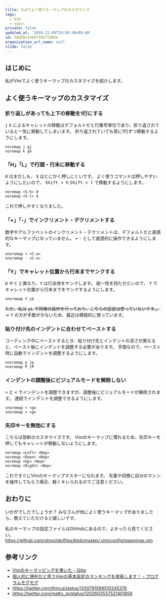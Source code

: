 ```yaml
---
title: Vimでよく使うキーマップのカスタマイズ
tags:
  - Vim
  - vimrc
private: false
updated_at: '2019-12-09T10:58:38+09:00'
id: 58d58c24647f92f1995e
organization_url_name: null
slide: false
---
```

## はじめに

私がVimでよく使うキーマップのカスタマイズを紹介します。

## よく使うキーマップのカスタマイズ

### 折り返しがあっても上下の移動を1行にする

<kbd>j</kbd> <kbd>k</kbd> によるキャレットの移動はデフォルトだと行番号単位であり、折り返されていると一気に移動してしまいます。
折り返されていても常に1行ずつ移動するようにします。

```vim
noremap j gj
noremap k gk
```

### 「H」「L」で行頭・行末に移動する

<kbd>0</kbd> はまだしも、 <kbd>$</kbd> はとにかく押しにくいです。
よく使うコマンドは押しやすいようにしたいので、 <kbd><kbd>Shift</kbd> + <kbd>h</kbd></kbd> <kbd><kbd>Shift</kbd> + <kbd>l</kbd></kbd> で移動するようにします。

```vim
noremap <S-h> 0
noremap <S-l> $
```

これで押しやすくなりました。

### 「+」「-」でインクリメント・デクリメントする

数字やアルファベットのインクリメント・デクリメントは、デフォルトだと直感的なキーマップになっていません。
<kbd>+</kbd> <kbd>-</kbd> として直感的に操作できるようにします。

```vim
nnoremap + <C-a>
nnoremap - <C-x>
```

### 「Y」でキャレット位置から行末までヤンクする

<kbd>D</kbd> や <kbd>C</kbd> と異なり、<kbd>Y</kbd> は行全体をヤンクします。
統一性を持たせたいので、 <kbd>Y</kbd> でキャレット位置から行末までをヤンクするようにします。

```vim
nnoremap Y y$
```

~~ただ、私は <kbd>yL</kbd> で同様の操作を行っており、こちらの設定は使っていないです。。~~
→ <kbd>Y</kbd> の方が手数が少ないため、最近は積極的に使っています。

### 貼り付け先のインデントに合わせてペーストする

コーディング中にペーストするとき、貼り付け先とインデントの深さが異なると、ペースト後にインデントを調整する必要があります。
手間なので、ペースト時に自動でインデントを調整するようにします。

```vim
nnoremap p ]p
nnoremap P ]P
```

### インデントの調整後にビジュアルモードを解除しない

<kbd>></kbd> と <kbd><</kbd> でインデントを調整できますが、調整後にビジュアルモードが解除されます。
連続でインデントを調整できるようにします。

```vim
vnoremap < <gv
vnoremap > >gv
```

### 矢印キーを無効にする

こちらは禁断のカスタマイズです。
Vimのキーマップに慣れるため、矢印キーを押してもキャレットが移動しないようにします。

```vim
noremap <Left> <Nop>
noremap <Down> <Nop>
noremap <Up> <Nop>
noremap <Right> <Nop>
```

これですぐにVimのキーマップマスターになれます。
先輩や同僚に自分のマシンを操作してもらう場合、軽くキレられるのでご注意ください。

## おわりに

いかがでしたでしょうか？
みなさんが他によく使うキーマップがありましたら、教えていただけると嬉しいです。

私のキーマップの設定ファイルはGitHubにあるので、よかったら見てください。
https://github.com/uhooi/dotfiles/blob/master/.vim/config/mappings.vim

## 参考リンク

- [Vimのキーマッピングを書いた - Qiita](https://qiita.com/mizukmb/items/ddb5a5bfa2ce223057cb)
- [個人的に便利だと思うVimの基本設定のランキングを発表します！ - プログラムモグモグ](http://itchyny.hatenablog.com/entry/2014/12/25/090000)
- https://twitter.com/thinca/status/1200791599510245376
- https://twitter.com/mattn_jp/status/1202603537521401856
